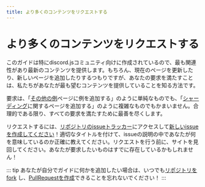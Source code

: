 ```yaml
---
title: より多くのコンテンツをリクエストする
---
```


<!--
# Requesting more content
-->

# より多くのコンテンツをリクエストする

<!--
Since this guide is made specifically for the discord.js community, we want to be sure to provide the most relevant and up-to-date content. We will, of course, make additions to the current pages and add new ones as we see fit, but fulfilling requests is how we know we're providing content you all want the most.
-->

このガイドは特にdiscord.jsコミュニティ向けに作成されているので、最も関連性があり最新のコンテンツを提供します。もちろん、現在のページを更新したり、新しいページを追加したりするつもりですが、あなたの要求を満たすことは、私たちがあなたが最も望むコンテンツを提供していることを知る方法です。

<!--
Requests may be as simple as "add an example to the [miscellaneous examples](/popular-topics/miscellaneous-examples.html) page", or as elaborate as "add a page regarding [sharding](/sharding/)". We'll do our best to fulfill all requests, as long as they're reasonable.
-->

要求は、「[その他の例](/popular-topics/miscellaneous-examples.html)ページに例を追加する」のように単純なものでも、「[シャーディング](/sharding/)に関するページを追加する」のように複雑なものでもかまいません。合理的である限り、すべての要求を満たすために最善を尽くします。

<!--
To make a request, simply head over to [the repo's issue tracker](https://github.com/discordjs/guide/issues) and [create a new issue](https://github.com/discordjs/guide/issues/new)! Title it appropriately, and let us know exactly what you mean inside the issue description. Make sure that you've looked around the site before making a request; what you want to request might already exist!
-->

リクエストするには、[リポジトリのissueトラッカー](https://github.com/discordjs/guide/issues)にアクセスして[新しいissueを作成してください](https://github.com/discordjs/guide/issues/new)！適切なタイトルを付けて、issueの説明の中であなたが何を意味しているのか正確に教えてください。リクエストを行う前に、サイトを見回してください。あなたが要求したいものはすでに存在しているかもしれません！

<!--
::: tip
Remember that you can always [fork the repo](https://github.com/discordjs/guide) and [make a pull request](https://github.com/discordjs/guide/pulls) if you want to add anything to the guide yourself!
:::
-->

::: tip
あなたが自分でガイドに何かを追加したい場合は、いつでも[リポジトリをfork](https://github.com/discordjs/guide) し、[PullRequestを作成](https://github.com/discordjs/guide/pulls)できることを忘れないでください！
:::
